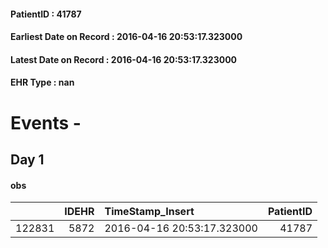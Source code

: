 
#### PatientID : 41787
#### Earliest Date on Record : 2016-04-16 20:53:17.323000
#### Latest Date on Record : 2016-04-16 20:53:17.323000
#### EHR Type : nan

# Events - 

## Day 1

#### obs
|        |   IDEHR | TimeStamp_Insert           |   PatientID |
|-------:|--------:|:---------------------------|------------:|
| 122831 |    5872 | 2016-04-16 20:53:17.323000 |       41787 |


